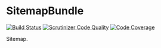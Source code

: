 SitemapBundle
=============

[![Build Status](https://scrutinizer-ci.com/g/tadcka/SitemapBundle/badges/build.png?b=master)](https://scrutinizer-ci.com/g/tadcka/SitemapBundle/build-status/master)
[![Scrutinizer Code Quality](https://scrutinizer-ci.com/g/tadcka/SitemapBundle/badges/quality-score.png?b=master)](https://scrutinizer-ci.com/g/tadcka/SitemapBundle/?branch=master)
[![Code Coverage](https://scrutinizer-ci.com/g/tadcka/SitemapBundle/badges/coverage.png?b=master)](https://scrutinizer-ci.com/g/tadcka/SitemapBundle/?branch=master)

Sitemap.
